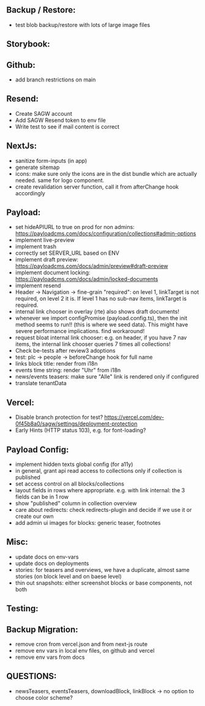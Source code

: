 Backup / Restore:
-----------------
- test blob backup/restore with lots of large image files

Storybook:
----------

Github:
-------
- add branch restrictions on main

Resend:
-------
- Create SAGW account
- Add SAGW Resend token to env file
- Write test to see if mail content is correct

NextJs:
-------
- sanitize form-inputs (in app)
- generate sitemap
- icons: make sure only the icons are in the dist bundle which are actually needed. same for logo component.
- create revalidation server function, call it from afterChange hook accordingly

Payload:
--------
- set hideAPIURL to true on prod for non admins: https://payloadcms.com/docs/configuration/collections#admin-options
- implement live-preview
- implement trash
- correctly set SERVER_URL based on ENV
- implement draft preview: https://payloadcms.com/docs/admin/preview#draft-preview
- implement document locking: https://payloadcms.com/docs/admin/locked-documents
- implement resend
- Header -> Navigation -> fine-grain "required": on level 1, linkTarget is not required, on level 2 it is. If level 1 has no sub-nav items, linkTarget is required.
- internal link chooser in overlay (rte) also shows draft documents!
- whenever we import configPromise (payload.config.ts), then the init method seems to run!! (this is where we seed data). This might have severe performance implications. find workaround!
- request bloat internal link chooser: e.g. on header, if you have 7 nav items, the internal link chooser queries 7 times all collections!
- Check be-tests after review3 adoptions
- test: plc -> people -> beforeChange hook for full name
- links block title: render from i18n
- events time string: render "Uhr" from i18n
- news/events teasers: make sure "Alle" link is rendered only if configured
- translate tenantData

Vercel:
--------
- Disable branch protection for test? https://vercel.com/dev-0f45b8a0/sagw/settings/deployment-protection
- Early Hints (HTTP status 103), e.g. for font-loading?

Payload Config:
--------
- implement hidden texts global config (for a11y)
- in general, grant api read access to collections only if collection is published
- set access control on all blocks/collections
- layout fields in rows where appropriate. e.g. with link internal: the 3 fields can be in 1 row
- show "published" column in collection overview
- care about redirects: check redirects-plugin and decide if we use it or create our own
- add admin ui images for blocks: generic teaser, footnotes

Misc:
--------
- update docs on env-vars
- update docs on deployments
- stories: for teasers and overviews, we have a duplicate, almost same stories (on block level and on baese level)
- thin out snapshots: either screenshot blocks or base components, not both

Testing:
-------


Backup Migration:
-------
- remove cron from vercel.json and from next-js route
- remove env vars in local env files, on github and vercel
- remove env vars from docs

QUESTIONS:
-------
- newsTeasers, eventsTeasers, downloadBlock, linkBlock -> no option to choose color scheme?
